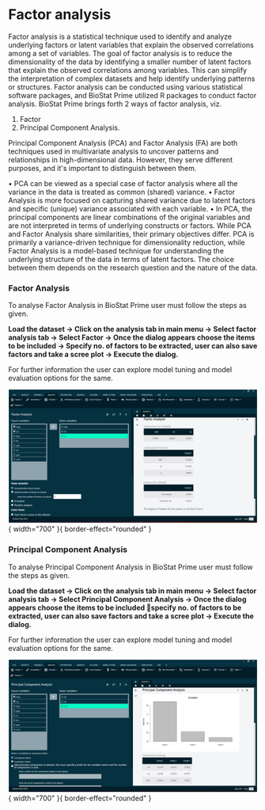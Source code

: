 # Factor analysis


Factor analysis is a statistical technique used to identify and analyze underlying factors or latent variables that explain the observed correlations among a set of variables. The goal of factor analysis is to reduce the dimensionality of the data by identifying a smaller number of latent factors that explain the observed correlations among variables. This can simplify the interpretation of complex datasets and help identify underlying patterns or structures. Factor analysis can be conducted using various statistical software packages, and BioStat Prime utilized R packages to conduct factor analysis. BioStat Prime brings forth 2 ways of factor analysis, viz.
1. Factor
2. Principal Component Analysis.

Principal Component Analysis (PCA) and Factor Analysis (FA) are both techniques used in multivariate analysis to uncover patterns and relationships in high-dimensional data. However, they serve different purposes, and it's important to distinguish between them.

•	PCA can be viewed as a special case of factor analysis where all the variance in the data is treated as common (shared) variance.
•	Factor Analysis is more focused on capturing shared variance due to latent factors and specific (unique) variance associated with each variable.
•	In PCA, the principal components are linear combinations of the original variables and are not interpreted in terms of underlying constructs or factors.
While PCA and Factor Analysis share similarities, their primary objectives differ. PCA is primarily a variance-driven technique for dimensionality reduction, while Factor Analysis is a model-based technique for understanding the underlying structure of the data in terms of latent factors. The choice between them depends on the research question and the nature of the data.

### Factor Analysis

To analyse Factor Analysis in BioStat Prime user must follow the steps as given.

__Load the dataset -> Click on the analysis tab in main menu -> Select factor analysis tab -> Select Factor ->  Once the dialog appears choose the items to be included -> Specify no. of factors to be extracted, user can also save factors and take a scree plot -> Execute the dialog.__

For further information the user can explore model tuning and model evaluation options for the same.

![alt text](screenshots/image109.png){ width="700" }{ border-effect="rounded" }

### Principal Component Analysis

To analyse Principal Component Analysis in BioStat Prime user must follow the steps as given.

__Load the dataset -> Click on the analysis tab in main menu -> Select factor analysis tab -> Select Principal Component Analysis -> Once the dialog appears choose the items to be included specify no. of factors to be extracted, user can also save factors and take a scree plot -> Execute the dialog.__

For further information the user can explore model tuning and model evaluation options for the same.

![alt text](screenshots/image110.png){ width="700" }{ border-effect="rounded" }
